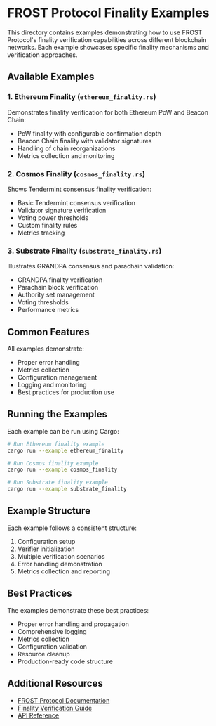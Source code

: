 # FROST Protocol Finality Examples

This directory contains examples demonstrating how to use FROST Protocol's finality verification capabilities across different blockchain networks. Each example showcases specific finality mechanisms and verification approaches.

## Available Examples

### 1. Ethereum Finality (`ethereum_finality.rs`)
Demonstrates finality verification for both Ethereum PoW and Beacon Chain:
- PoW finality with configurable confirmation depth
- Beacon Chain finality with validator signatures
- Handling of chain reorganizations
- Metrics collection and monitoring

### 2. Cosmos Finality (`cosmos_finality.rs`)
Shows Tendermint consensus finality verification:
- Basic Tendermint consensus verification
- Validator signature verification
- Voting power thresholds
- Custom finality rules
- Metrics tracking

### 3. Substrate Finality (`substrate_finality.rs`)
Illustrates GRANDPA consensus and parachain validation:
- GRANDPA finality verification
- Parachain block verification
- Authority set management
- Voting thresholds
- Performance metrics

## Common Features
All examples demonstrate:
- Proper error handling
- Metrics collection
- Configuration management
- Logging and monitoring
- Best practices for production use

## Running the Examples

Each example can be run using Cargo:

```bash
# Run Ethereum finality example
cargo run --example ethereum_finality

# Run Cosmos finality example
cargo run --example cosmos_finality

# Run Substrate finality example
cargo run --example substrate_finality
```

## Example Structure

Each example follows a consistent structure:
1. Configuration setup
2. Verifier initialization
3. Multiple verification scenarios
4. Error handling demonstration
5. Metrics collection and reporting

## Best Practices

The examples demonstrate these best practices:
- Proper error handling and propagation
- Comprehensive logging
- Metrics collection
- Configuration validation
- Resource cleanup
- Production-ready code structure

## Additional Resources

- [FROST Protocol Documentation](https://docs.frostprotocol.com)
- [Finality Verification Guide](https://docs.frostprotocol.com/guides/finality)
- [API Reference](https://docs.frostprotocol.com/api/finality) 